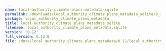 ```yaml
---
name: local-authority-climate-plans-metadata-sqlite
permalink: /downloads/local_authority_climate_plans_metadata_sqlite/0_12
package: local_authority_climate_plans_metadata
title: local_authority_climate_plans_metadata_sqlite
filename: local_authority_climate_plans_metadata.sqlite
version: '0.12'
full_version: 0.12.0
file: /data/local_authority_climate_plans_metadata/0.12/local_authority_climate_plans_metadata.sqlite
---
```


